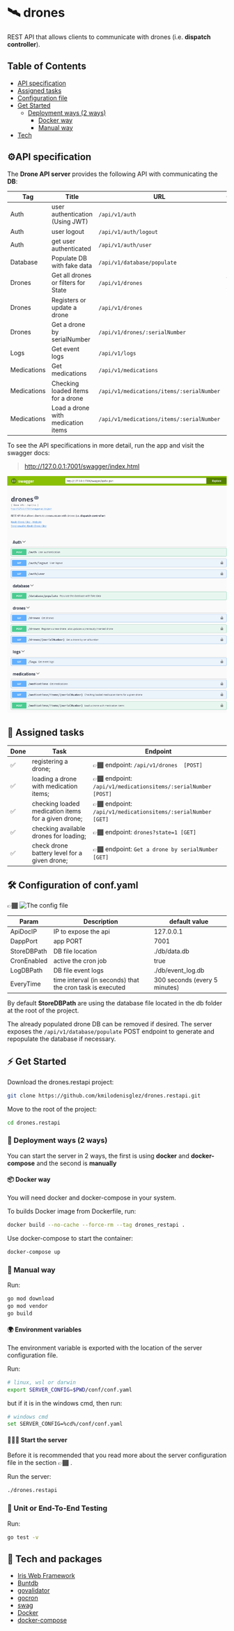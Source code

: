 # 🛰 drones
REST API that allows clients to communicate with drones (i.e. **dispatch controller**).

## Table of Contents

- [API specification](#api_spec)
- [Assigned tasks](#assigned_task)
- [Configuration file](#config_file)
- [Get Started](#get_started)
  * [Deployment ways (2 ways)](#deploy_ways)
    - [Docker way](#docker_way)
    - [Manual way](#manual_way)
- [Tech](#tech)
## ⚙️API specification <a name="api_spec"></a>

The **Drone API server** provides the following API with communicating the **DB**:

| Tag           | Title                              | URL                                      | Query | Method |
| ------------- | ---------------------------------- | ---------------------------------------- | ----- | ---- |
| Auth          | user authentication (Using JWT)    | `/api/v1/auth`                           |   -   |`POST`|
| Auth          | user logout                        | `/api/v1/auth/logout`                    |   -   |`GET` |
| Auth          | get user authenticated             | `/api/v1/auth/user`                      |   -   |`GET` |
| Database      | Populate DB with fake data         | `/api/v1/database/populate`              |   -   |`POST`|
| Drones        | Get all drones or filters for State| `/api/v1/drones`                         |?state=|`GET` |
| Drones        | Registers or update a drone        | `/api/v1/drones`                         |   -   |`POST`|
| Drones        | Get a drone by serialNumber        | `/api/v1/drones/:serialNumber`           |   -   |`GET` |
| Logs          | Get event logs                     | `/api/v1/logs`                           |   -   |`GET` |
| Medications   | Get medications                    | `/api/v1/medications`                    |   -   |`GET` |
| Medications   | Checking loaded items for a drone  | `/api/v1/medications/items/:serialNumber`|   -   |`GET` |
| Medications   | Load a drone with medication items | `/api/v1/medications/items/:serialNumber`|   -   |`POST`|

To see the API specifications in more detail, run the app and visit the swagger docs:

> http://127.0.0.1:7001/swagger/index.html

![swagger ui](/docs/images/swagger-ui.png)

## 📝 Assigned tasks <a name="assigned_task"></a>
|  Done          | Task       | Endpoint                              |
| -------------- | -----------|------------------------- |
| ✅ | registering a drone;                                | 👉🏾 endpoint: `/api/v1/drones  [POST]`
| ✅ | loading a drone with medication items;              | 👉🏾 endpoint: `/api/v1/medicationsitems/:serialNumber [POST]`
| ✅ | checking loaded medication items for a given drone; | 👉🏾 endpoint: `/api/v1/medicationsitems/:serialNumber [GET]`
| ✅ | checking available drones for loading;              | 👉🏾 endpoint: `drones?state=1 [GET]`
| ✅ | check drone battery level for a given drone;        | 👉🏾 endpoint: `Get a drone by serialNumber [GET]`

## 🛠️️ Configuration of conf.yaml <a name="config_file"></a>
👉🏾 ![The config file](/conf/conf.yaml)

|  Param      | Description       | default value   |
| ----------- | -----------|------------------------- |
| ApiDocIP    | IP to expose the api  | 127.0.0.1
| DappPort    | app PORT              | 7001
| StoreDBPath | DB file location      | ./db/data.db
| CronEnabled | active the cron job   | true
| LogDBPath   | DB file event logs    | ./db/event_log.db
| EveryTime   | time interval (in seconds) that the cron task is executed | 300 seconds (every 5 minutes)

By default **StoreDBPath** are using the database file located in the db folder at the root of the project.

The already populated drone DB can be removed if desired. The server exposes the `/api/v1/database/populate` POST endpoint to generate and repopulate the database if necessary.
## ⚡ Get Started <a name="get_started"></a>

Download the drones.restapi project:
```bash
git clone https://github.com/kmilodenisglez/drones.restapi.git
```
Move to the root of the project:
```bash
cd drones.restapi
```
### 🚀 Deployment ways (2 ways)  <a name="deploy_ways"></a>
You can start the server in 2 ways, the first is using **docker** and **docker-compose** and the second is **manually**
#### 📦 Docker way <a name="docker_way"></a>
You will need docker and docker-compose in your system.

To builds Docker image from  Dockerfile, run:
```bash
docker build --no-cache --force-rm --tag drones_restapi .
```
Use docker-compose to start the container:
```bash
docker-compose up
```

### 🔧 Manual way  <a name="manual_way"></a>

Run:
```bash
go mod download
go mod vendor
go build
```

#### 🌍 Environment variables
The environment variable is exported with the location of the server configuration file.

Run:
```bash
# linux, wsl or darwin
export SERVER_CONFIG=$PWD/conf/conf.yaml
```
but if it is in the windows cmd, then run:
```bash
# windows cmd
set SERVER_CONFIG=%cd%/conf/conf.yaml
```
#### 🏃🏽‍♂️ Start the server
Before it is recommended that you read more about the server configuration file in the section 👉🏾  .

Run the server:
```bash
./drones.restapi
```

### 🧪 Unit or End-To-End Testing
Run:
```bash
go test -v
```

## 🔨 Tech and packages <a name="tech"></a>
* [Iris Web Framework](https://github.com/kataras/iris)
* [Buntdb](https://github.com/tidwall/buntdb)
* [govalidator](https://github.com/asaskevich/govalidator)
* [gocron](https://github.com/go-co-op/gocron)
* [swag](https://github.com/swaggo/swag)
* [Docker](https://docs.docker.com)
* [docker-compose](https://docs.docker.com/compose/)

